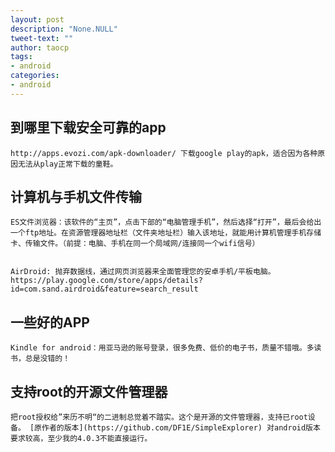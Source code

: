 ```yaml
---
layout: post
description: "None.NULL"
tweet-text: ""
author: taocp
tags:
- android
categories:
- android
---
```

到哪里下载安全可靠的app
-----------------------

    http://apps.evozi.com/apk-downloader/ 下载google play的apk，适合因为各种原因无法从play正常下载的童鞋。

计算机与手机文件传输
--------------------

    ES文件浏览器：该软件的“主页”，点击下部的“电脑管理手机”，然后选择“打开”，最后会给出一个ftp地址。在资源管理器地址栏（文件夹地址栏）输入该地址，就能用计算机管理手机存储卡、传输文件。（前提：电脑、手机在同一个局域网/连接同一个wifi信号）


    AirDroid: 抛弃数据线，通过网页浏览器来全面管理您的安卓手机/平板电脑。https://play.google.com/store/apps/details?id=com.sand.airdroid&feature=search_result


一些好的APP
-----------


    Kindle for android：用亚马逊的账号登录，很多免费、低价的电子书，质量不错哦。多读书，总是没错的！

支持root的开源文件管理器
------------------------
    把root授权给”来历不明“的二进制总觉着不踏实。这个是开源的文件管理器，支持已root设备。 [原作者的版本](https://github.com/DF1E/SimpleExplorer) 对android版本要求较高，至少我的4.0.3不能直接运行。
